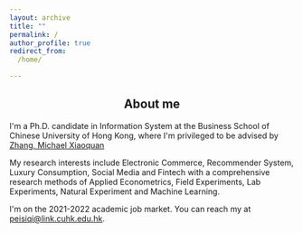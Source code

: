 ```yaml
---
layout: archive
title: ""
permalink: /
author_profile: true
redirect_from:
  /home/

---
```


## <center> About me </center>

I'm a Ph.D. candidate in Information System at the Business School of Chinese University of Hong Kong,
where I'm privileged to be advised by [Zhang, Michael Xiaoquan](https://mikezhang.com/)  

My research interests include Electronic Commerce, Recommender System, Luxury Consumption, Social Media and Fintech
with a comprehensive research methods of Applied Econometrics, Field Experiments, Lab Experiments, Natural Experiment and Machine Learning.  

I'm on the 2021-2022 academic job market. You can reach my at [peisiqi@link.cuhk.edu.hk](mailto:peisiqi@link.cuhk.edu.hk).
